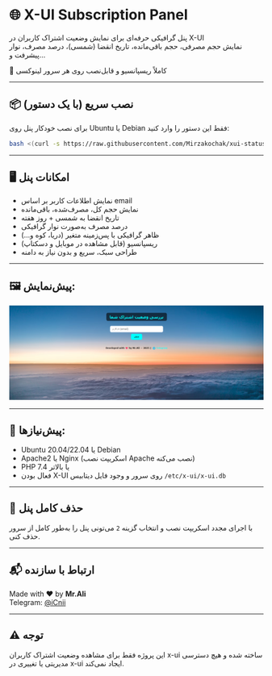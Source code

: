 # 🌐 X-UI Subscription Panel

پنل گرافیکی حرفه‌ای برای نمایش وضعیت اشتراک کاربران در X-UI  
نمایش حجم مصرفی، حجم باقی‌مانده، تاریخ انقضا (شمسی)، درصد مصرف، نوار پیشرفت و...

🚀 کاملاً ریسپانسیو و قابل‌نصب روی هر سرور لینوکسی

---

## 📦 نصب سریع (با یک دستور)

برای نصب خودکار پنل روی Ubuntu یا Debian فقط این دستور را وارد کنید:

```bash
bash <(curl -s https://raw.githubusercontent.com/Mirzakochak/xui-status-panel/main/install.sh)
```

---

## 🖥️ امکانات پنل

- نمایش اطلاعات کاربر بر اساس email
- نمایش حجم کل، مصرف‌شده، باقی‌مانده
- تاریخ انقضا به شمسی + روز هفته
- درصد مصرف به‌صورت نوار گرافیکی
- ظاهر گرافیکی با پس‌زمینه‌ متغیر (دریا، کوه و...)
- ریسپانسیو (قابل مشاهده در موبایل و دسکتاپ)
- طراحی سبک، سریع و بدون نیاز به دامنه

---

## 🖼️ پیش‌نمایش:

![Preview](https://raw.githubusercontent.com/Mirzakochak/xui-status-panel/main/preview.png)


---

## 🔧 پیش‌نیازها:

- Ubuntu 20.04/22.04 یا Debian
- Apache2 یا Nginx (اسکریپت نصب Apache نصب می‌کنه)
- PHP 7.4 یا بالاتر
- فعال بودن X-UI روی سرور و وجود فایل دیتابیس `/etc/x-ui/x-ui.db`

---

## 🧹 حذف کامل پنل

با اجرای مجدد اسکریپت نصب و انتخاب گزینه `2` می‌تونی پنل را به‌طور کامل از سرور حذف کنی.

---

## 📬 ارتباط با سازنده

Made with ❤️ by **Mr.Ali**  
Telegram: [@iCnii](https://t.me/iCnii)

---

## ⚠️ توجه
این پروژه فقط برای مشاهده وضعیت اشتراک کاربران x-ui ساخته شده و هیچ دسترسی مدیریتی یا تغییری در x-ui ایجاد نمی‌کند.
